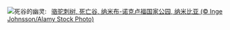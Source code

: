 ![](https://www.bing.com/th?id=OHR.DeadvleiTrees_ZH-CN0967414858_UHD.jpg&w=1000)死谷的幽灵:&nbsp;&ensp;[骆驼刺树, 死亡谷, 纳米布-诺克卢福国家公园, 纳米比亚 (© Inge Johnsson/Alamy Stock Photo)](https://www.bing.com/th?id=OHR.DeadvleiTrees_ZH-CN0967414858_UHD.jpg)
<br><br/>
